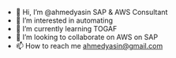 - 👋 Hi, I’m @ahmedyasin SAP & AWS Consultant
- 👀 I’m interested in automating 
- 🌱 I’m currently learning TOGAF 
- 💞️ I’m looking to collaborate on AWS on SAP
- 📫 How to reach me ahmedyasin@gmail.com

<!---
ahmedyasin74/ahmedyasin74 is a ✨ special ✨ repository because its `README.md` (this file) appears on your GitHub profile.
You can click the Preview link to take a look at your changes.
--->
